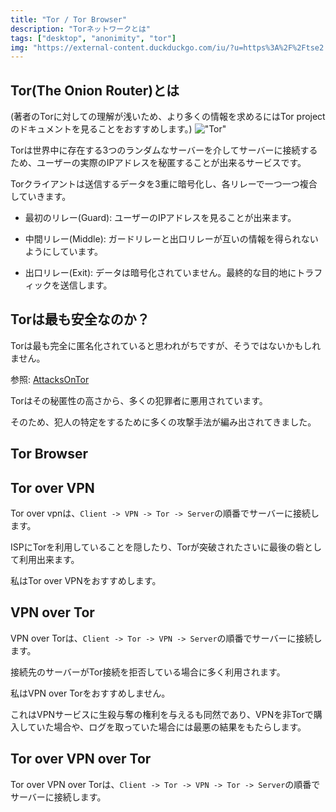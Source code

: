 ```yaml
---
title: "Tor / Tor Browser"
description: "Torネットワークとは"
tags: ["desktop", "anonimity", "tor"]
img: "https://external-content.duckduckgo.com/iu/?u=https%3A%2F%2Ftse2.mm.bing.net%2Fth%3Fid%3DOIP.lJs905PgPamJhGJ9rv5RNQHaDt%26pid%3DApi&f=1&ipt=b93237821a424b6d33c16a35b19fa1b6bfd5e9372caf854a6a16e6325e9d01af&ipo=images"
---
```


## Tor(The Onion Router)とは
(著者のTorに対しての理解が浅いため、より多くの情報を求めるにはTor projectのドキュメントを見ることをおすすめします。)
!["Tor"](https://external-content.duckduckgo.com/iu/?u=https%3A%2F%2Ftse1.mm.bing.net%2Fth%3Fid%3DOIP.gMxVBLNtsOm1r_jA-3yMuAHaFW%26pid%3DApi&f=1&ipt=85fdfb83c07f3936536bb8282e7ef2f2d517b35bba7aa033b51268454d32fb7e&ipo=images)

Torは世界中に存在する3つのランダムなサーバーを介してサーバーに接続するため、ユーザーの実際のIPアドレスを秘匿することが出来るサービスです。

Torクライアントは送信するデータを3重に暗号化し、各リレーで一つ一つ複合していきます。

- 最初のリレー(Guard): ユーザーのIPアドレスを見ることが出来ます。

- 中間リレー(Middle): ガードリレーと出口リレーが互いの情報を得られないようにしています。

- 出口リレー(Exit): データは暗号化されていません。最終的な目的地にトラフィックを送信します。

## Torは最も安全なのか？

Torは最も完全に匿名化されていると思われがちですが、そうではないかもしれません。

参照: [AttacksOnTor](https://github.com/Attacks-on-Tor/Attacks-on-Tor?tab=readme-ov-file#correlation-attacks)

Torはその秘匿性の高さから、多くの犯罪者に悪用されています。

そのため、犯人の特定をするために多くの攻撃手法が編み出されてきました。

## Tor Browser

## Tor over VPN
Tor over vpnは、`Client -> VPN -> Tor -> Server`の順番でサーバーに接続します。

ISPにTorを利用していることを隠したり、Torが突破されたさいに最後の砦として利用出来ます。

私はTor over VPNをおすすめします。

## VPN over Tor
VPN over Torは、`Client -> Tor -> VPN -> Server`の順番でサーバーに接続します。

接続先のサーバーがTor接続を拒否している場合に多く利用されます。

私はVPN over Torをおすすめしません。

これはVPNサービスに生殺与奪の権利を与えるも同然であり、VPNを非Torで購入していた場合や、ログを取っていた場合には最悪の結果をもたらします。

## Tor over VPN over Tor

Tor over VPN over Torは、`Client -> Tor -> VPN -> Tor -> Server`の順番でサーバーに接続します。
